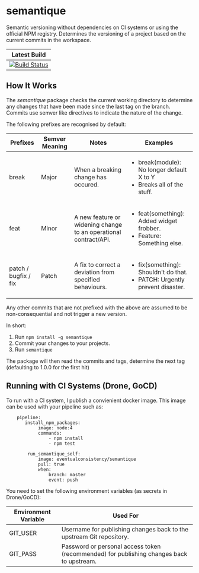 # semantique

Semantic versioning without dependencies on CI systems or using the official NPM registry. Determines the versioning
of a project based on the current commits in the workspace.

| Latest Build |
| ------------- |
| [![Build Status](http://drone.eventualconsistency.net/api/badges/steve-gray/semantique/status.svg)](http://drone.eventualconsistency.net/steve-gray/semantique) |

## How It Works
The _semantique_ package checks the current working directory to determine any
changes that have been made since the last tag on the branch. Commits use
semver like directives to indicate the nature of the change.

The following prefixes are recognised by default:

| Prefixes | Semver Meaning | Notes | Examples |
| -------- | -------------- | ----- | -------- |
| break | Major | When a breaking change has occured. | <ul><li>break(module): No longer default X to Y</li><li>Breaks all of the stuff.</li></ul> |
| feat | Minor | A new feature or widening change to an operational contract/API. | <ul><li>feat(something): Added widget frobber.</li><li>Feature: Something else.</li></ul> | 
| patch / bugfix / fix | Patch | A fix to correct a deviation from specified behaviours. | <ul><li>fix(something): Shouldn't do that.</li><li>PATCH: Urgently prevent disaster.</li></ul> |

Any other commits that are not prefixed with the above are assumed
to be non-consequential and not trigger a new version.

In short:

  1. Run `npm install -g semantique`
  2. Commit your changes to your projects.
  3. Run `semantique`

The package will then read the commits and tags, determine the
next tag (defaulting to 1.0.0 for the first hit)

## Running with CI Systems (Drone, GoCD)
To run with a CI system, I publish a convienient docker image. This image can 
be used with your pipeline such as:


        pipeline:
           install_npm_packages:
                image: node:4
                commands:
                    - npm install
                    - npm test

            run_semantique_self:
                image: eventualconsistency/semantique
                pull: true
                when:
                    branch: master
                    event: push

You need to set the following environment variables (as secrets in Drone/GoCD):

| Environment Variable | Used For |
| - | - |
| GIT_USER | Username for publishing changes back to the upstream Git repository. |
| GIT_PASS | Password or personal access token (recommended) for publishing changes back to upstream. |


